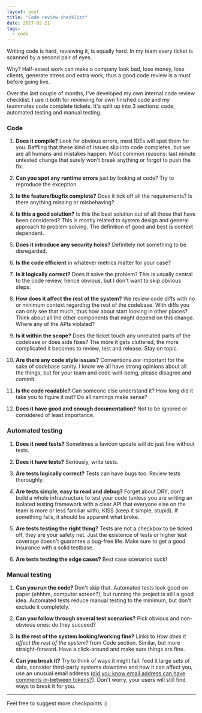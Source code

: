 ```yaml
---
layout: post
title: "Code review checklist"
date: 2017-02-21
tags:
  - code
---
```


Writing code is hard, reviewing it, is equally hard. In my team every ticket is scanned by a second pair of eyes.

Why? Half-assed work can make a company look bad, lose money, lose clients, generate stress and extra work, thus a good code review is a must before going live.

Over the last couple of months, I've developed my own internal code review checklist. I use it both for reviewing for own finished code and my teammates code complete tickets. It's split up into 3 sections: code, automated testing and manual testing.

### Code

1. **Does it compile?** Look for obvious errors, most IDEs will spot them for you. Baffling that these kind of issues slip into code completes, but we are all humans and mistakes happen. Most common reasons: last minute untested change that surely won't break anything or forgot to push the fix.

1. **Can you spot any runtime errors** just by looking at code? Try to reproduce the exception.

1. **Is the feature/bugfix complete?** Does it tick off all the requirements? Is there anything missing or misbehaving?

1. **Is this a good solution?** Is this the best solution out of all those that have been considered? This is mostly related to system design and general approach to problem solving. The definition of good and best is context dependent.

1. **Does it introduce any security holes?** Definitely not something to be disregarded.

1. **Is the code efficient** in whatever metrics matter for your case?

1. **Is it logically correct?** Does it solve the problem? This is usually central to the code review, hence obvious, but I don't want to skip obvious steps.

1. **How does it affect the rest of the system?** We review code diffs with no or minimum context regarding the rest of the codebase. With diffs you can only see that much, thus how about start looking in other places? Think about all the other components that might depend on this change. Where any of the APIs violated?

1. **Is it within the scope?** Does the ticket touch any unrelated parts of the codebase or does side fixes? The more it gets cluttered, the more complicated it becomes to review, test and release. Stay on topic.

1. **Are there any code style issues?** Conventions _are_ important for the sake of codebase sanity. I know we all have strong opinions about all the things, but for your team and code well-being, please disagree and commit.

1. **Is the code readable?** Can someone else understand it? How long did it take you to figure it out? Do all namings make sense?

1. **Does it have good and enough documentation?** Not to be ignored or considered of least importance.


### Automated testing

1. **Does it need tests?** Sometimes a favicon update will do just fine without tests.

1. **Does it have tests?** Seriously, write tests.

1. **Are tests logically correct?** Tests can have bugs too. Review tests thoroughly.

1. **Are tests simple, easy to read and debug?** Forget about DRY, don't build a whole infrastructure to test your code (unless you are writing an isolated testing framework with a clear API that everyone else on the team is more or less familiar with), KISS (keep it simple, stupid). If something fails, it should be apparent what broke.

1. **Are tests testing the right thing?** Tests are not a checkbox to be ticked off, they are your safety net. Just the existence of tests or higher test coverage doesn't guarantee a bug-free life. Make sure to get a good insurance with a solid testbase.

1. **Are tests testing the edge cases?** Best case scenarios suck!


### Manual testing

1. **Can you run the code?** Don't skip that. Automated tests look good on paper (ehhhm, computer screen?), but running the project is still a good idea. Automated tests reduce manual testing to the minimum, but don't exclude it completely.

2. **Can you follow through several test scenarios?** Pick obvious and non-obvious ones: do they succeed?

3. **Is the rest of the system looking/working fine?** Links to _How does it affect the rest of the system?_ from Code section. Similar, but more straight-forward. Have a click-around and make sure things are fine.

4. **Can you break it?** Try to think of ways it might fail: feed it large sets of data, consider third-party systems downtime and how it can affect you, use an unusual email address ([did you know email address can have comments in-between tokens?](https://tools.ietf.org/html/rfc2822#page-47)). Don't worry, your users will still find ways to break it for you.

------

Feel free to suggest more checkpoints :)
